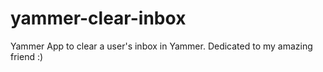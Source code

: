 yammer-clear-inbox
==================

Yammer App to clear a user's inbox in Yammer.   Dedicated to my amazing friend :)
